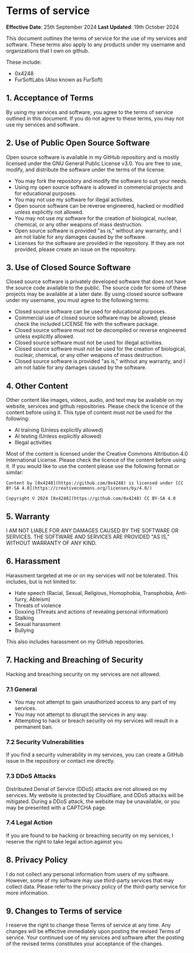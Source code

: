# Terms of service

**Effective Date**: 25th September 2024
**Last Updated**: 19th October 2024

This document outlines the terms of service for the use of my services and software. These terms also apply to any products under my username and organizations that I own on github.

These include:
- 0x4248
- FurSoftLabs (Also known as FurSoft)

## 1. Acceptance of Terms

By using my services and software, you agree to the terms of service outlined in this document. If you do not agree to these terms, you may not use my services and software.

## 2. Use of Public Open Source Software

Open source software is available in my GitHub repository and is mostly licensed under the GNU General Public License v3.0. You are free to use, modify, and distribute the software under the terms of the license.

- You may fork the repository and modify the software to suit your needs.
- Using my open source software is allowed in commercial projects and for educational purposes.
- You may not use my software for illegal activities.
- Open source software can be reverse engineered, hacked or modified unless explicitly not allowed.
- You may not use my software for the creation of biological, nuclear, chemical, or any other weapons of mass destruction.
- Open source software is provided "as is," without any warranty, and I am not liable for any damages caused by the software.
- Licenses for the software are provided in the repository. If they are not provided, please create an issue on the repository.

## 3. Use of Closed Source Software

Closed source software is privately developed software that does not have the source code available to the public. The source code for some of these projects may be available at a later date. By using closed source software under my username, you must agree to the following terms:

- Closed source software can be used for educational purposes.
- Commercial use of closed source software may be allowed; please check the included LICENSE file with the software package.
- Closed source software must not be decompiled or reverse engineered unless explicitly allowed.
- Closed source software must not be used for illegal activities.
- Closed source software must not be used for the creation of biological, nuclear, chemical, or any other weapons of mass destruction.
- Closed source software is provided "as is," without any warranty, and I am not liable for any damages caused by the software.

## 4. Other Content

Other content like images, videos, audio, and text may be available on my website, services and github repositories. Please check the licence of the content before using it. This type of content must not be used for the following:

- AI training (Unless explicitly allowed)
- AI testing (Unless explicitly allowed)
- Illegal activities

Most of the content is licensed under the Creative Commons Attribution 4.0 International License. Please check the licence of the content before using it. If you would like to use the content please use the following format or similar:

```
Content by [0x4248](https://github.com/0x4248) is licensed under [CC BY-SA 4.0](https://creativecommons.org/licenses/by/4.0/)
```

```
Copyright © 2024 [0x4248](https://github.com/0x4248) CC BY-SA 4.0
```

## 5. Warranty

I AM NOT LIABLE FOR ANY DAMAGES CAUSED BY THE SOFTWARE OR SERVICES. THE SOFTWARE AND SERVICES ARE PROVIDED "AS IS," WITHOUT WARRANTY OF ANY KIND.

## 6. Harassment

Harassment targeted at me or on my services will not be tolerated. This includes, but is not limited to:

- Hate speech (Racial, Sexual, Religious, Homophobia, Transphobia, Anti-furry, Ableism)
- Threats of violence
- Doxxing (Threats and actions of revealing personal information)
- Stalking
- Sexual harassment
- Bullying

This also includes harassment on my GitHub repositories.

## 7. Hacking and Breaching of Security

Hacking and breaching security on my services are not allowed.

### 7.1 General

- You may not attempt to gain unauthorized access to any part of my services.
- You may not attempt to disrupt the services in any way.
- Attempting to hack or breach security on my services will result in a permanent ban.

### 7.2 Security Vulnerabilities

If you find a security vulnerability in my services, you can create a GitHub issue in the repository or contact me directly.

### 7.3 DDoS Attacks

Distributed Denial of Service (DDoS) attacks are not allowed on my services. My website is protected by Cloudflare, and DDoS attacks will be mitigated. During a DDoS attack, the website may be unavailable, or you may be presented with a CAPTCHA page.

### 7.4 Legal Action

If you are found to be hacking or breaching security on my services, I reserve the right to take legal action against you.

## 8. Privacy Policy

I do not collect any personal information from users of my software. However, some of my software may use third-party services that may collect data. Please refer to the privacy policy of the third-party service for more information.

## 9. Changes to Terms of service

I reserve the right to change these Terms of service at any time. Any changes will be effective immediately upon posting the revised Terms of service. Your continued use of my services and software after the posting of the revised terms constitutes your acceptance of the changes.